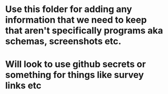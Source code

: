 # Use this folder for adding any information that we need to keep that aren't specifically programs aka schemas, screenshots etc.
# Will look to use github secrets or something for things like survey links etc